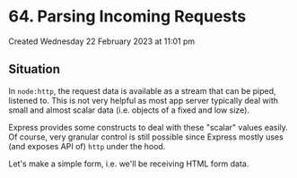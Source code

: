 # 64. Parsing Incoming Requests
Created Wednesday 22 February 2023 at 11:01 pm

## Situation
In `node:http`, the request data is available as a stream that can be piped, listened to. This is not very helpful as most app server typically deal with small and almost scalar data (i.e. objects of a fixed and low size).

Express provides some constructs to deal with these "scalar" values easily. Of course, very granular control is still possible since Express mostly uses (and exposes API of) `http` under the hood.

Let's make a simple form, i.e. we'll be receiving HTML form data.